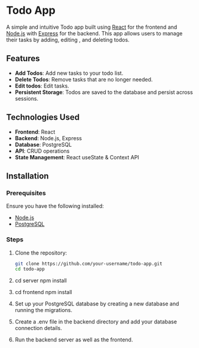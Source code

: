 # Todo App

A simple and intuitive Todo app built using [React](https://reactjs.org/) for the frontend and [Node.js](https://nodejs.org/) with [Express](https://expressjs.com/) for the backend. This app allows users to manage their tasks by adding, editing , and deleting todos.

## Features

- **Add Todos**: Add new tasks to your todo list.
- **Delete Todos**: Remove tasks that are no longer needed.
- **Edit todos**: Edit tasks.
- **Persistent Storage**: Todos are saved to the database and persist across sessions.

## Technologies Used

- **Frontend**: React
- **Backend**: Node.js, Express
- **Database**: PostgreSQL
- **API**: CRUD operations
- **State Management**: React useState & Context API

## Installation

### Prerequisites

Ensure you have the following installed:

- [Node.js](https://nodejs.org/)
- [PostgreSQL](https://www.postgresql.org/)

### Steps

1. Clone the repository:

   ```bash
   git clone https://github.com/your-username/todo-app.git
   cd todo-app

2. cd server
npm install

3. cd frontend
npm install

4. Set up your PostgreSQL database by creating a new database and running the migrations.

5. Create a .env file in the backend directory and add your database connection details.

6. Run the backend server as well as the frontend.

